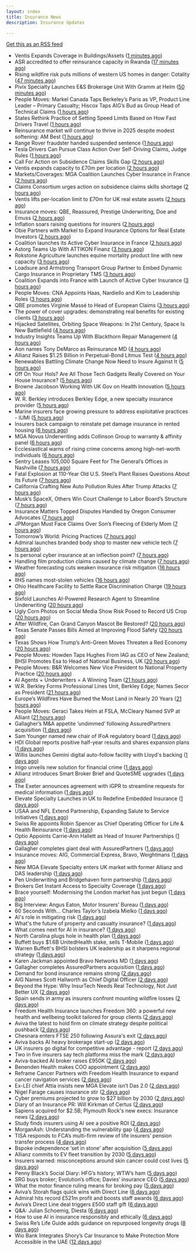 ```yaml
---
layout: index
title: Insurance News
description: Insurance Updates

---
```


[Get this as an RSS feed](/insurance.rss)

<!-- news_marker starts -->
- Ventis Expands Coverage in Buildings/Assets ([1 minutes ago](https://insurance-edge.net/2025/08/20/ventis-expands-coverage-in-buildings-assets/))
- ASR accredited to offer reinsurance capacity in Rwanda ([17 minutes ago](https://www.reinsurancene.ws/asr-accredited-to-offer-reinsurance-capacity-in-rwanda/))
- Rising wildfire risk puts millions of western US homes in danger: Cotality ([47 minutes ago](https://www.reinsurancene.ws/rising-wildfire-risk-puts-millions-of-western-us-homes-in-danger-cotality/))
- Pivix Specialty Launches E&S Brokerage Unit With Gramm at Helm ([50 minutes ago](https://www.insurancejournal.com/news/national/2025/08/20/836372.htm))
- People Moves: Markel Canada Taps Berkeley’s Paris as VP, Product Line Leader – Primary Casualty; Hiscox Taps AIG’s Bud as Group Head of Technical Claims ([1 hours ago](https://www.insurancejournal.com/news/international/2025/08/20/836368.htm))
- States Rethink Practice of Setting Speed Limits Based on How Fast Drivers Travel ([1 hours ago](https://www.insurancejournal.com/news/national/2025/08/20/836269.htm))
- Reinsurance market will continue to thrive in 2025 despite modest softening: AM Best ([1 hours ago](https://www.reinsurancene.ws/reinsurance-market-will-continue-to-thrive-in-2025-despite-modest-softening-am-best/))
- Range Rover fraudster handed suspended sentence ([1 hours ago](https://www.postonline.co.uk/claims/7958909/range-rover-fraudster-handed-suspended-sentence))
- Tesla Drivers Can Pursue Class Action Over Self-Driving Claims, Judge Rules ([1 hours ago](https://www.insurancejournal.com/news/national/2025/08/20/836310.htm))
- Call For Action on Subsidence Claims Skills Gap ([2 hours ago](https://insurance-edge.net/2025/08/20/call-for-action-on-subsidence-claims-skills-gap/))
- Ventis expands capacity to £70m per location ([2 hours ago](https://www.reinsurancene.ws/ventis-expands-capacity-to-70m-per-location/))
- Markets/Coverages: MGA Coalition Launches Cyber Insurance in France ([2 hours ago](https://www.insurancejournal.com/news/international/2025/08/20/836357.htm))
- Claims Consortium urges action on subsidence claims skills shortage ([2 hours ago](https://www.insurancebusinessmag.com/uk/news/claims/claims-consortium-urges-action-on-subsidence-claims-skills-shortage-546782.aspx))
- Ventis lifts per-location limit to £70m for UK real estate assets ([2 hours ago](https://www.insurancebusinessmag.com/uk/news/breaking-news/ventis-lifts-perlocation-limit-to-70m-for-uk-real-estate-assets-546781.aspx))
- Insurance moves: QBE, Reassured, Prestige Underwriting, Doe and Emuss ([2 hours ago](https://www.insurancebusinessmag.com/uk/news/breaking-news/insurance-moves-qbe-reassured-prestige-underwriting-doe-and-emuss-546778.aspx))
- Inflation soars raising questions for insurers ([2 hours ago](https://www.insurancebusinessmag.com/uk/news/breaking-news/inflation-soars-raising-questions-for-insurers-546777.aspx))
- Obie Partners with Markel to Expand Insurance Options for Real Estate Investors ([2 hours ago](https://www.insurtechinsights.com/obie-partners-with-markel-to-expand-insurance-options-for-real-estate-investors/))
- Coalition launches its Active Cyber Insurance in France ([2 hours ago](https://www.reinsurancene.ws/coalition-launches-its-active-cyber-insurance-in-france/))
- Astorg Teams Up With ATTIKON Finanz ([3 hours ago](https://insurance-edge.net/2025/08/20/astorg-teams-up-with-attikon-finanz/))
- Rokstone Agriculture launches equine mortality product line with new capacity ([3 hours ago](https://www.reinsurancene.ws/rokstone-agriculture-launches-equine-mortality-product-line-with-new-capacity/))
- Loadsure and Armstrong Transport Group Partner to Embed Dynamic Cargo Insurance in Proprietary TMS ([3 hours ago](https://www.insurtechinsights.com/loadsure-and-armstrong-transport-group-partner-to-embed-dynamic-cargo-insurance-in-proprietary-tms/))
- Coalition Expands into France with Launch of Active Cyber Insurance ([3 hours ago](https://www.insurtechinsights.com/coalition-expands-into-france-with-launch-of-active-cyber-insurance/))
- People Moves: CNA Appoints Haas, Nardiello and Kim to Leadership Roles ([3 hours ago](https://www.insurancejournal.com/news/national/2025/08/20/836249.htm))
- QBE promotes Virginie Massé to Head of European Claims ([3 hours ago](https://www.reinsurancene.ws/qbe-promotes-virginie-masse-to-head-of-european-claims/))
- The power of cover upgrades: demonstrating real benefits for existing clients ([3 hours ago](https://ifamagazine.com/the-power-of-cover-upgrades-demonstrating-real-benefits-for-existing-clients/))
- Hijacked Satellites, Orbiting Space Weapons: In 21st Century, Space Is New Battlefield ([4 hours ago](https://www.insurancejournal.com/news/international/2025/08/20/836348.htm))
- Industry Insights Teams Up With Blackthorn Repair Management ([4 hours ago](https://insurance-edge.net/2025/08/20/industry-insights-teams-up-with-blackthorn-repair-management/))
- Aon names Tony DeMarco as Reinsurance MD ([4 hours ago](https://www.reinsurancene.ws/aon-names-tony-demarco-as-reinsurance-md/))
- Allianz Raises $1.25 Billion in Perpetual-Bond Litmus Test ([4 hours ago](https://www.insurancejournal.com/news/international/2025/08/20/836344.htm))
- Renewables Battling Climate Change Now Need to Insure Against It ([5 hours ago](https://www.insurancejournal.com/news/international/2025/08/20/836335.htm))
- Off On Your Hols? Are All Those Tech Gadgets Really Covered on Your House Insurance? ([5 hours ago](https://insurance-edge.net/2025/08/20/off-on-your-hols-are-all-those-tech-gadgets-really-covered-on-your-house-insurance/))
- Browne Jacobson Working With UK Gov on Health Innovation ([5 hours ago](https://insurance-edge.net/2025/08/20/browne-jacobson-working-with-uk-gov-on-health-innovation/))
- W. R. Berkley introduces Berkley Edge, a new specialty insurance provider ([5 hours ago](https://www.reinsurancene.ws/w-r-berkley-introduces-berkley-edge-a-new-specialty-insurance-provider/))
- Marine insurers face growing pressure to address exploitative practices - IUMI ([5 hours ago](https://www.insurancebusinessmag.com/uk/news/marine/marine-insurers-face-growing-pressure-to-address-exploitative-practices--iumi-546766.aspx))
- Insurers back campaign to reinstate pet damage insurance in rented housing ([6 hours ago](https://www.insurancebusinessmag.com/uk/news/property-insurance/insurers-back-campaign-to-reinstate-pet-damage-insurance-in-rented-housing-546761.aspx))
- MGA Novus Underwriting adds Collinson Group to warranty & affinity panel ([6 hours ago](https://www.reinsurancene.ws/mga-novus-underwriting-adds-collinson-group-to-warranty-affinity-panel/))
- Ecclesiastical warns of rising crime concerns among high-net-worth individuals ([6 hours ago](https://www.insurancebusinessmag.com/uk/news/property-insurance/ecclesiastical-warns-of-rising-crime-concerns-among-highnetworth-individuals-546748.aspx))
- Sentry Leases 105,000 Square Feet for The General’s Offices in Nashville ([7 hours ago](https://www.insurancejournal.com/news/southeast/2025/08/20/836327.htm))
- Fatal Explosion at 110-Year Old U.S. Steel’s Plant Raises Questions About Its Future ([7 hours ago](https://www.insurancejournal.com/news/east/2025/08/20/836304.htm))
- California Crafting New Auto Pollution Rules After Trump Attacks ([7 hours ago](https://www.insurancejournal.com/news/west/2025/08/20/836320.htm))
- Musk’s SpaceX, Others Win Court Challenge to Labor Board’s Structure ([7 hours ago](https://www.insurancejournal.com/news/national/2025/08/20/836317.htm))
- Insurance Matters Topped Disputes Handled by Oregon Consumer Advocates ([7 hours ago](https://www.insurancejournal.com/news/west/2025/08/20/835680.htm))
- JPMorgan Must Face Claims Over Son’s Fleecing of Elderly Mom ([7 hours ago](https://www.insurancejournal.com/news/national/2025/08/20/836259.htm))
- Tomorrow’s World: Pricing Practices ([7 hours ago](https://www.postonline.co.uk/personal/7958156/tomorrow%E2%80%99s-world-pricing-practices))
- Admiral launches branded body shop to master new vehicle tech ([7 hours ago](https://www.postonline.co.uk/claims/7958908/admiral-launches-branded-body-shop-to-master-new-vehicle-tech))
- Is personal cyber insurance at an inflection point? ([7 hours ago](https://www.postonline.co.uk/personal/7958123/is-personal-cyber-insurance-at-an-inflection-point))
- Handling film production claims caused by climate change ([7 hours ago](https://www.postonline.co.uk/claims/7958022/handling-film-production-claims-caused-by-climate-change))
- Weather forecasting cuts weaken insurance risk mitigation ([16 hours ago](https://www.dig-in.com/news/weather-forecasting-cuts-weaken-insurance-risk-mitigation))
- IIHS names most-stolen vehicles ([16 hours ago](https://www.dig-in.com/news/iihs-names-most-stolen-vehicle-models))
- Ohio Healthcare Facility to Settle Race Discrimination Charge ([19 hours ago](https://www.insurancejournal.com/news/midwest/2025/08/19/836300.htm))
- Sixfold Launches AI-Powered Research Agent to Streamline Underwriting ([20 hours ago](https://www.insurtechinsights.com/sixfold-launches-ai-powered-research-agent-to-streamline-underwriting/))
- Ugly Corn Photos on Social Media Show Risk Posed to Record US Crop ([20 hours ago](https://www.insurancejournal.com/news/midwest/2025/08/19/836292.htm))
- After Wildfire, Can Grand Canyon Mascot Be Restored? ([20 hours ago](https://www.insurancejournal.com/news/west/2025/08/19/836159.htm))
- Texas Senate Passes Bills Aimed at Improving Flood Safety ([20 hours ago](https://www.insurancejournal.com/news/southcentral/2025/08/19/836288.htm))
- Texas Shows How Trump’s Anti-Green Moves Threaten a Red Economy ([20 hours ago](https://www.insurancejournal.com/news/southcentral/2025/08/19/836275.htm))
- People Moves: Howden Taps Hughes From IAG as CEO of New Zealand; BHSI Promotes Esa to Head of National Business, UK ([20 hours ago](https://www.insurancejournal.com/news/international/2025/08/19/836134.htm))
- People Moves: B&R Welcomes New Vice President to National Property Practice ([20 hours ago](https://www.insurancejournal.com/news/southcentral/2025/08/19/836253.htm))
- AI Agents + Underwriters = A Winning Team ([21 hours ago](https://www.insurtechinsights.com/ai-agents-underwriters-a-winning-team/))
- W.R. Berkley Forms Professional Lines Unit, Berkley Edge; Names Secor as President ([21 hours ago](https://www.insurancejournal.com/news/national/2025/08/19/836228.htm))
- Europe’s Wildfires Have Burned the Most Land in Nearly 20 Years ([21 hours ago](https://www.insurancejournal.com/news/international/2025/08/19/836225.htm))
- People Moves: Geraci Takes Helm at FSLA, McCleary Named SVP at Alliant ([21 hours ago](https://www.insurancejournal.com/news/southeast/2025/08/19/836227.htm))
- Gallagher’s M&A appetite ‘undimmed’ following AssuredPartners acquisition ([1 days ago](https://www.postonline.co.uk/broker/7958906/gallagher%E2%80%99s-ma-appetite-%E2%80%98undimmed%E2%80%99-following-assuredpartners-acquisition))
- Sam Younger named new chair of IFoA regulatory board ([1 days ago](https://www.insurancebusinessmag.com/uk/news/breaking-news/sam-younger-named-new-chair-of-ifoa-regulatory-board-546647.aspx))
- HDI Global reports positive half-year results and shares expansion plans ([1 days ago](https://www.insurancebusinessmag.com/uk/news/breaking-news/hdi-global-reports-positive-halfyear-results-and-shares-expansion-plans-546639.aspx))
- Willis launches Gemini digital auto-follow facility with Lloyd's backing ([1 days ago](https://www.insurancebusinessmag.com/uk/news/technology/willis-launches-gemini-digital-autofollow-facility-with-lloyds-backing-546632.aspx))
- Inigo unveils new solution for financial crime ([1 days ago](https://www.insurancebusinessmag.com/uk/news/professional-liability/inigo-unveils-new-solution-for-financial-crime-546629.aspx))
- Allianz introduces Smart Broker Brief and QuoteSME upgrades ([1 days ago](https://www.insurancebusinessmag.com/uk/news/technology/allianz-introduces-smart-broker-brief-and-quotesme-upgrades-546626.aspx))
- The Exeter announces agreement with iGPR to streamline requests for medical information ([1 days ago](https://ifamagazine.com/the-exeter-announces-agreement-with-igpr-to-streamline-requests-for-medical-information/))
- Elevate Specialty Launches in UK to Redefine Embedded Insurance ([1 days ago](https://www.insurtechinsights.com/elevate-specialty-launches-in-uk-to-redefine-embedded-insurance/))
- USAA and NFL Extend Partnership, Expanding Salute to Service Initiatives ([1 days ago](https://www.insurtechinsights.com/usaa-and-nfl-extend-partnership-expanding-salute-to-service-initiatives/))
- Swiss Re appoints Robin Spencer as Chief Operating Officer for Life & Health Reinsurance ([1 days ago](https://ifamagazine.com/swiss-re-appoints-robin-spencer-as-chief-operating-officer-for-life-health-reinsurance/))
- Optio Appoints Carrie-Ann Hallett as Head of Insurer Partnerships ([1 days ago](https://www.insurtechinsights.com/optio-appoints-carrie-ann-hallett-as-head-of-insurer-partnerships/))
- Gallagher completes giant deal with AssuredPartners ([1 days ago](https://www.insurancebusinessmag.com/uk/news/breaking-news/gallagher-completes-giant-deal-with-assuredpartners-546601.aspx))
- Insurance moves: AIG, Commercial Express, Bravo, Weightmans ([1 days ago](https://www.insurancebusinessmag.com/uk/news/breaking-news/insurance-moves-aig-commercial-express-bravo-weightmans-546598.aspx))
- New MGA Elevate Specialty enters UK market with former Allianz and DAS leadership ([1 days ago](https://www.insurancebusinessmag.com/uk/news/breaking-news/new-mga-elevate-specialty-enters-uk-market-with-former-allianz-and-das-leadership-546596.aspx))
- Pen Underwriting and Bridgehaven form partnership ([1 days ago](https://www.insurancebusinessmag.com/uk/news/professional-liability/pen-underwriting-and-bridgehaven-form-partnership-546595.aspx))
- Brokers Get Instant Access to Specialty Coverage ([1 days ago](https://www.insurancebusinessmag.com/uk/tv/brokers-get-instant-access-to-specialty-coverage-546592.aspx))
- Brace yourself: Modernising the London market has just begun ([1 days ago](https://www.postonline.co.uk/lloyd%E2%80%99slondon/7958892/brace-yourself-modernising-the-london-market-has-just-begun))
- Big Interview: Angus Eaton, Motor Insurers’ Bureau ([1 days ago](https://www.postonline.co.uk/regulation/7958299/big-interview-angus-eaton-motor-insurers%E2%80%99-bureau))
- 60 Seconds With… Charles Taylor’s Izabela Mielko ([1 days ago](https://www.postonline.co.uk/technology/7957984/60-seconds-with%E2%80%A6-charles-taylor%E2%80%99s-izabela-mielko))
- AI's role in mitigating risk ([1 days ago](https://www.dig-in.com/opinion/ais-role-in-mitigating-risk))
- What's the future of property and casualty insurance? ([1 days ago](https://www.dig-in.com/opinion/whats-the-future-of-property-and-casualty-insurance))
- What comes next for AI in insurance? ([1 days ago](https://www.dig-in.com/opinion/what-comes-next-for-ai-in-insurance))
- North Carolina plugs hole in health plan ([1 days ago](https://www.dig-in.com/news/north-carolina-plugs-hole-in-health-plan))
- Buffett buys $1.6B UnitedHealth stake, sells T-Mobile ([1 days ago](https://www.dig-in.com/articles/buffett-buys-1-6b-unitedhealth-stake-sells-t-mobile))
- Warren Buffett's BHSI bolsters UK leadership as it sharpens regional strategy ([1 days ago](https://www.insurancebusinessmag.com/uk/news/breaking-news/warren-buffetts-bhsi-bolsters-uk-leadership-as-it-sharpens-regional-strategy-546557.aspx))
- Karen Jackman appointed Bravo Networks MD ([1 days ago](https://www.postonline.co.uk/broker/7958905/karen-jackman-appointed-bravo-networks-md))
- Gallagher completes AssuredPartners acquisition ([1 days ago](https://www.postonline.co.uk/broker/7958904/gallagher-completes-assuredpartners-acquisition))
- Demand for bond insurance remains strong ([2 days ago](https://www.dig-in.com/news/demand-for-bond-insurance-remains-strong))
- AIG Names Scott Hallworth as Chief Digital Officer ([2 days ago](https://www.insurtechinsights.com/aig-names-scott-hallworth-as-chief-digital-officer/))
- Beyond the Hype: Why InsurTech Needs Real Technology, Not Just Better UX ([2 days ago](https://www.insurtechinsights.com/beyond-the-hype-why-insurtech-needs-real-technology-not-just-better-ux/))
- Spain sends in army as insurers confront mounting wildfire losses ([2 days ago](https://www.insurancebusinessmag.com/uk/news/catastrophe/spain-sends-in-army-as-insurers-confront-mounting-wildfire-losses-546509.aspx))
- Freedom Health Insurance launches Freedom 360: a powerful new health and wellbeing toolkit tailored for group clients ([2 days ago](https://ifamagazine.com/freedom-health-insurance-launches-freedom-360-a-powerful-new-health-and-wellbeing-toolkit-tailored-for-group-clients/))
- Aviva the latest to hold firm on climate strategy despite political pushback ([2 days ago](https://www.insurancebusinessmag.com/uk/news/breaking-news/aviva-the-latest-to-hold-firm-on-climate-strategy-despite-political-pushback-546377.aspx))
- Chesnara enters FTSE 250 following Assura's exit ([2 days ago](https://www.insurancebusinessmag.com/uk/news/life-insurance/chesnara-enters-ftse-250-following-assuras-exit-546486.aspx))
- Aviva backs AI heavy brokerage start-up ([2 days ago](https://www.insurancebusinessmag.com/uk/news/sme/aviva-backs-ai-heavy-brokerage-startup-546478.aspx))
- UK insurers go digital for competitive advantage - report ([2 days ago](https://www.insurancebusinessmag.com/uk/news/technology/uk-insurers-go-digital-for-competitive-advantage--report-546477.aspx))
- Two in five insurers say tech platforms miss the mark ([2 days ago](https://www.postonline.co.uk/news/7958902/two-in-five-insurers-say-tech-platforms-miss-the-mark))
- Aviva-backed AI broker raises £950K ([2 days ago](https://www.postonline.co.uk/broker/7958903/aviva-backed-ai-broker-raises-%C2%A3950k))
- Benenden Health makes COO appointment ([2 days ago](https://ifamagazine.com/benenden-health-makes-coo-appointment/))
- Reframe Cancer Partners with Freedom Health Insurance to expand cancer navigation services ([2 days ago](https://ifamagazine.com/reframe-cancer-partners-with-freedom-health-insurance-to-expand-cancer-navigation-services/))
- Ex-LEI chief Attia insists new MGA Elevate isn’t Das 2.0 ([2 days ago](https://www.postonline.co.uk/personal/7958900/ex-lei-chief-attia-insists-new-mga-elevate-isn%E2%80%99t-das-20))
- Nigel Farage causes insurance stir ([2 days ago](https://www.insurancebusinessmag.com/uk/news/travel/nigel-farage-causes-insurance-stir-546455.aspx))
- Cyber premiums projected to grow to $27 billion by 2030 ([2 days ago](https://www.insurancebusinessmag.com/uk/news/cyber/cyber-premiums-projected-to-grow-to-27-billion-by-2030-546449.aspx))
- Diary of an Insurance PR: Will Kirkman of Certus ([2 days ago](https://www.postonline.co.uk/people/7958006/diary-of-an-insurance-pr-will-kirkman-of-certus))
- Sapiens acquired for $2.5B; Plymouth Rock's new execs: Insurance news ([2 days ago](https://www.dig-in.com/news/sapiens-acquired-2-5b-plymouth-rock-executive-news))
- Study finds insurers using AI see a positive ROI ([2 days ago](https://www.dig-in.com/news/insurers-using-ai-see-a-positive-roi))
- MorganAsh: Understanding the vulnerability gap ([4 days ago](https://ifamagazine.com/morganash-understanding-the-vulnerability-gap/))
- TISA responds to FCA’s multi-firm review of life insurers’ pension transfer process ([4 days ago](https://ifamagazine.com/tisa-responds-to-fcas-multi-firm-review-of-life-insurers-pension-transfer-process/))
- Bspoke independence ‘set in stone’ after acquisition ([5 days ago](https://www.postonline.co.uk/news/7958876/bspoke-independence-%E2%80%98set-in-stone%E2%80%99-after-acquisition))
- Allianz commits to EV fleet transition by 2030 ([5 days ago](https://www.postonline.co.uk/news/7958899/allianz-commits-to-ev-fleet-transition-by-2030))
- Insurers warned: misconceptions around skin cancer could cost lives ([5 days ago](https://ifamagazine.com/insurers-warned-misconceptions-around-skin-cancer-could-cost-lives/))
- Penny Black’s Social Diary: HFG’s history; WTW’s ham ([5 days ago](https://www.postonline.co.uk/people/7958127/penny-black%E2%80%99s-social-diary-hfg%E2%80%99s-history-wtw%E2%80%99s-ham))
- SRG buys broker; Evolution’s office; Davies’ insurance CEO ([5 days ago](https://www.postonline.co.uk/news/7958889/srg-buys-broker-evolution%E2%80%99s-office-davies%E2%80%99-insurance-ceo))
- What the motor finance ruling means for broking pay ([5 days ago](https://www.postonline.co.uk/regulation/7958313/what-the-motor-finance-ruling-means-for-broking-pay))
- Aviva’s Storah flags quick wins with Direct Line ([6 days ago](https://www.postonline.co.uk/personal/7958895/aviva%E2%80%99s-storah-flags-quick-wins-with-direct-line))
- Admiral hits record £521m profit and boosts staff awards ([6 days ago](https://www.postonline.co.uk/personal/7958891/admiral-hits-record-%C2%A3521m-profit-and-boosts-staff-awards))
- Aviva’s Direct Line deal triggers £500 staff gift ([6 days ago](https://www.postonline.co.uk/personal/7958890/aviva%E2%80%99s-direct-line-deal-triggers-%C2%A3500-staff-gift))
- Q&A: Julian Schoemig, Diesta ([6 days ago](https://www.postonline.co.uk/technology/7957973/qa-julian-schoemig-diesta))
- How to use AI in insurance responsibly and ethically ([6 days ago](https://www.postonline.co.uk/technology/7958869/how-to-use-ai-in-insurance-responsibly-and-ethically))
- Swiss Re’s Life Guide adds guidance on repurposed longevity drugs ([8 days ago](https://ifamagazine.com/swiss-res-life-guide-adds-guidance-on-repurposed-longevity-drugs/))
- Wio Bank Integrates Shory’s Car Insurance to Make Protection More Accessible in the UAE ([12 days ago](https://thefintechtimes.com/wio-bank-integrates-shorys-car-insurance-to-make-protection-more-accessible-in-the-uae/))

<!-- news_marker ends -->